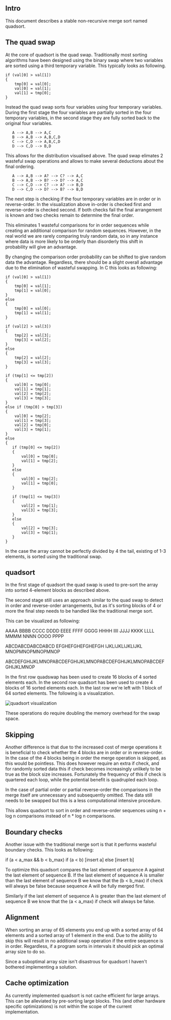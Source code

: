 Intro
-----

This document describes a stable non-recursive merge sort named quadsort.


The quad swap
-------------

At the core of quadsort is the quad swap. Traditionally most sorting
algorithms have been designed using the binary swap where two variables
are sorted using a third temporary variable. This typically looks as
following.

    if (val[0] > val[1])
    {
        tmp[0] = val[0];
        val[0] = val[1];
        val[1] = tmp[0];
    }

Instead the quad swap sorts four variables using four temporary variables.
During the first stage the four variables are partially sorted in the four
temporary variables, in the second stage they are fully sorted back to the
original four variables.

       A --> A,B --> A,C
       B --> A,B --> A,B,C,D
       C --> C,D --> A,B,C,D
       D --> C,D --> B,D

This allows for the distribution visualised above. The quad swap elimates 2
wasteful swap operations and allows to make several deductions about the final
ordering.

       A --> A,B --> A? --> C? --> A,C
       B --> A,B --> B? --> D? --> A,C
       C --> C,D --> C? --> A? --> B,D
       D --> C,D --> D? --> B? --> B,D

The next step is checking if the four temporary variables are in order or in
reverse-order. In the visualization above in-order is checked first and
reverse-order is checked second. If both checks fail the final arrangement is
known and two checks remain to determine the final order.

This eliminates 1 wasteful comparisons for in order sequences while creating
an additional comparison for random sequences. However, in the real world we
are rarely comparing truly random data, so in any instance where data is
more likely to be orderly than disorderly this shift in probability will give
an advantage.

By changing the comparison order probability can be shifted to give random
data the advantage. Regardless, there should be a slight overall advantage
due to the elimination of wasteful swapping. In C this looks as following:

    if (val[0] > val[1])
    {
        tmp[0] = val[1];
        tmp[1] = val[0];
    }
    else
    {
        tmp[0] = val[0];
        tmp[1] = val[1];
    }

    if (val[2] > val[3])
    {
        tmp[2] = val[3];
        tmp[3] = val[2];
    }
    else
    {
        tmp[2] = val[2];
        tmp[3] = val[3];
    }

    if (tmp[1] <= tmp[2])
    {
        val[0] = tmp[0];
        val[1] = tmp[1];
        val[2] = tmp[2];
        val[3] = tmp[3];
    }
    else if (tmp[0] > tmp[3])
    {
        val[0] = tmp[2];
        val[1] = tmp[3];
        val[2] = tmp[0];
        val[3] = tmp[1];
    }
    else
    {
       if (tmp[0] <= tmp[2])
       {
           val[0] = tmp[0];
           val[1] = tmp[2];
       }
       else
       {
           val[0] = tmp[2];
           val[1] = tmp[0];
       }

       if (tmp[1] <= tmp[3])
       {
           val[2] = tmp[1];
           val[3] = tmp[3];
       }
       else
       {
           val[2] = tmp[3];
           val[3] = tmp[1];
       }
    }

In the case the array cannot be perfectly divided by 4 the tail, existing
of 1-3 elements, is sorted using the traditional swap.

quadsort
--------

In the first stage of quadsort the quad swap is used to pre-sort the
array into sorted 4-element blocks as described above.

The second stage still uses an approach similar to the quad swap to detect
in order and reverse-order arrangements, but as it's sorting blocks of 4 or
more the final step needs to be handled like the traditional merge sort.

This can be visualized as following:

AAAA BBBB CCCC DDDD EEEE FFFF GGGG HHHH IIII JJJJ KKKK LLLL MMMM NNNN OOOO PPPP

ABCDABCDABCDABCD    EFGHEFGHEFGHEFGH    IJKLIJKLIJKLIJKL    MNOPMNOPMNOPMNOP

ABCDEFGHIJKLMNOPABCDEFGHIJKLMNOPABCDEFGHIJKLMNOPABCDEFGHIJKLMNOP

In the first row quadswap has been used to create 16 blocks of 4 sorted
elements each. In the second row quadsort has been used to create 4 blocks of
16 sorted elements each. In the last row we're left with 1 block of 64 sorted
elements. The following is a visualization.

![quadsort visualization](https://github.com/scandum/quadsort/blob/master/quadsort.gif)

These operations do require doubling the memory overhead for the swap space.

Skipping
--------

Another difference is that due to the increased cost of merge operations it
is beneficial to check whether the 4 blocks are in order or in reverse-order.
In the case of the 4 blocks being in order the merge operation is skipped,
as this would be pointless. This does however require an extra if check, and
for randomly sorted data this if check becomes increasingly unlikely to be
true as the block size increases. Fortunately the frequency of this if check
is quartered each loop, while the potential benefit is quadrupled each loop.

In the case of partial order or partial reverse-order the comparisons in the
merge itself are unnecessary and subsequently omitted. The data still needs
to be swapped but this is a less computational intensive procedure.

This allows quadsort to sort in order and reverse-order sequences using
n + log n comparisons instead of n * log n comparisons.

Boundary checks
---------------

Another issue with the traditional merge sort is that it performs wasteful
boundary checks. This looks as following:

if (a < a_max && b < b_max)
    if (a < b)
        [insert a]
    else
        [insert b]

To optimize this quadsort compares the last element of sequence A against
the last element of sequence B. If the last element of sequence A is smaller
than the last element of sequence B we know that the (b < b_max) if check
will always be false because sequence A will be fully merged first.

Similarly if the last element of sequence A is greater than the last element
of sequence B we know that the (a < a_max) if check will always be false.

Alignment
---------
When sorting an array of 65 elements you end up with a sorted array of 64
elements and a sorted array of 1 element in the end. Due to the ability to
skip this will result in no additional swap operation if the entire sequence
is in order. Regardless, if a program sorts in intervals it should pick an
optimal array size to do so.

Since a suboptimal array size isn't disastrous for quadsort I haven't
bothered implementing a solution.

Cache optimization
------------------

As currently implemented quadsort is not cache efficient for large arrays.
This can be alleviated by pre-sorting large blocks. This (and other hardware
specific optimizations) is not within the scope of the current implementation.
